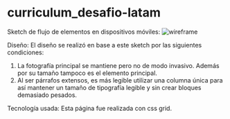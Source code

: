 # curriculum_desafio-latam

Sketch de flujo de elementos en dispositivos móviles:
![wireframe](https://user-images.githubusercontent.com/45156973/64655806-cbc22700-d403-11e9-850d-374cb1079bbb.jpg)

Diseño: El diseño se realizó en base a este sketch por las siguientes condiciones:
1. La fotografía principal se mantiene pero no de modo invasivo. Además por su tamaño tampoco es el elemento principal.
2. Al ser párrafos extensos, es más legible utilizar una columna única para así mantener un tamaño de tipografía legible y sin crear bloques demasiado pesados.

Tecnología usada: Esta página fue realizada con css grid.
